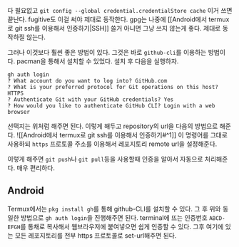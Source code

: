 다 필요없고 
`git config --global credential.credentialStore cache`
이거 쓰면 끝난다. fugitive도 이걸 써야 제대로 동작한다. 
gpg는 나중에 [[Android에서 termux로 git ssh를 이용해서 인증하기|SSH]] 쓸거 아니면 그냥 쓰지 않는게 좋다. 제대로 동작하질 않는다.

그러나 이것보다 훨씬 좋은 방법이 있다.
그것은 바로 `github-cli`를 이용하는 방법이다.
pacman을 통해서 설치할 수 있었다.
설치 후 다음을 실행하자.
```
gh auth login
? What account do you want to log into? GitHub.com
? What is your preferred protocol for Git operations on this host? HTTPS
? Authenticate Git with your GitHub credentials? Yes
? How would you like to authenticate GitHub CLI? Login with a web browser
```
선택지는 위처럼 해주면 된다. 이렇게 해두고 repository의 url을 다음의 방법으로 해준다.
![[Android에서 termux로 git ssh를 이용해서 인증하기#^1]]
이 명령어를 그대로 사용하되 `https` 프로토콜 주소를 이용해서 레포지토리 remote url을 설정해준다.

이렇게 해주면 `git push`나 `git pull`등을 사용할때 인증을 알아서 자동으로 처리해준다. 매우 편리하다.

## Android
Termux에서는 
`pkg install gh`를 통해 github-CLI를 설치할 수 있다.
그 후 위와 동일한 방법으로 `gh auth login`을 진행해주면 된다.
terminal에 뜨는 인증번호 `ABCD-EFGH`를 통채로 복사해서 웹브라우저에 붙여넣으면 쉽게 인증할 수 있다. 그후 여기에 있는 모든 레포지토리를 전부 https 프로토콜로 set-url해주면 된다.